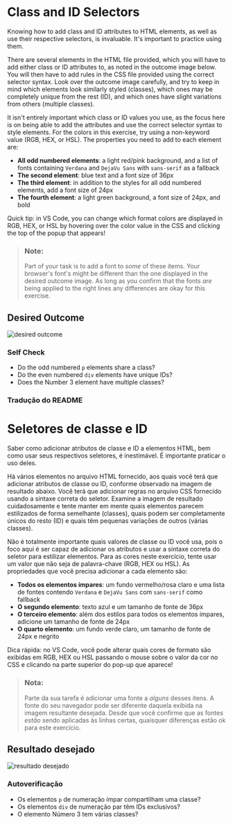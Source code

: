 # Class and ID Selectors
Knowing how to add class and ID attributes to HTML elements, as well as use their respective selectors, is invaluable. It's important to practice using them.

There are several elements in the HTML file provided, which you will have to add either class or ID attributes to, as noted in the outcome image below. You will then have to add rules in the CSS file provided using the correct selector syntax. Look over the outcome image carefully, and try to keep in mind which elements look similarly styled (classes), which ones may be completely unique from the rest (ID), and which ones have slight variations from others (multiple classes).

It isn't entirely important which class or ID values you use, as the focus here is on being able to add the attributes and use the correct selector syntax to style elements. For the colors in this exercise, try using a non-keyword value (RGB, HEX, or HSL). The properties you need to add to each element are:

* **All odd numbered elements**: a light red/pink background, and a list of fonts containing `Verdana` and `DejaVu Sans` with `sans-serif` as a fallback
* **The second element**: blue text and a font size of 36px
* **The third element**: in addition to the styles for all odd numbered elements, add a font size of 24px
* **The fourth element**: a light green background, a font size of 24px, and bold

Quick tip: in VS Code, you can change which format colors are displayed in RGB, HEX, or HSL by hovering over the color value in the CSS and clicking the top of the popup that appears!

> ### Note:
> Part of your task is to add a font to _some_ of these items. Your browser's font's might be different than the one displayed in the desired outcome image. As long as you confirm that the fonts _are_ being applied to the right lines any differences are okay for this exercise.

## Desired Outcome
![desired outcome](./desired-outcome.png)


### Self Check
- Do the odd numbered `p` elements share a class?
- Do the even numbered `div` elements have unique IDs?
- Does the Number 3 element have multiple classes?

### Tradução do README 
# Seletores de classe e ID
Saber como adicionar atributos de classe e ID a elementos HTML, bem como usar seus respectivos seletores, é inestimável. É importante praticar o uso deles.

Há vários elementos no arquivo HTML fornecido, aos quais você terá que adicionar atributos de classe ou ID, conforme observado na imagem de resultado abaixo. Você terá que adicionar regras no arquivo CSS fornecido usando a sintaxe correta do seletor. Examine a imagem de resultado cuidadosamente e tente manter em mente quais elementos parecem estilizados de forma semelhante (classes), quais podem ser completamente únicos do resto (ID) e quais têm pequenas variações de outros (várias classes).

Não é totalmente importante quais valores de classe ou ID você usa, pois o foco aqui é ser capaz de adicionar os atributos e usar a sintaxe correta do seletor para estilizar elementos. Para as cores neste exercício, tente usar um valor que não seja de palavra-chave (RGB, HEX ou HSL). As propriedades que você precisa adicionar a cada elemento são:

* **Todos os elementos ímpares**: um fundo vermelho/rosa claro e uma lista de fontes contendo `Verdana` e `DejaVu Sans` com `sans-serif` como fallback
* **O segundo elemento**: texto azul e um tamanho de fonte de 36px
* **O terceiro elemento**: além dos estilos para todos os elementos ímpares, adicione um tamanho de fonte de 24px
* **O quarto elemento**: um fundo verde claro, um tamanho de fonte de 24px e negrito

Dica rápida: no VS Code, você pode alterar quais cores de formato são exibidas em RGB, HEX ou HSL passando o mouse sobre o valor da cor no CSS e clicando na parte superior do pop-up que aparece!

> ### Nota:
> Parte da sua tarefa é adicionar uma fonte a _alguns_ desses itens. A fonte do seu navegador pode ser diferente daquela exibida na imagem resultante desejada. Desde que você confirme que as fontes _estão_ sendo aplicadas às linhas certas, quaisquer diferenças estão ok para este exercício.

## Resultado desejado
![resultado desejado](./desired-outcome.png)

### Autoverificação
- Os elementos `p` de numeração ímpar compartilham uma classe?
- Os elementos `div` de numeração par têm IDs exclusivos?
- O elemento Número 3 tem várias classes?